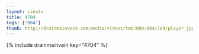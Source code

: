 ```yaml
--- 
layout: sieutv
title: 4704
tags: ["004"]
thumb: http://drainmainvein.com/media/videos/tmb/000/004/704/player.jpg
---
```

{% include drainmainvein key="4704" %} 
